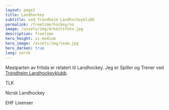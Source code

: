 ```yaml
---
layout: page2
title: Landhockey 
subtitle: ved Trondheim Landhockeyklubb
permalink: /freetime/hockey/no
image: /assets/img/Arbeitsfoto.jpg
description: freetime
hero_height: is-medium
hero_image: /assets/img/team.jpg
hero_darken: true
lang: norsk
---
```

Mestparten av fritida er relatert til Landhockey. Jeg er Spiller og Trener ved [Trondheim Landhockeyklubb]().

TLK

Norsk Landhockey

EHF 
Lisenser

